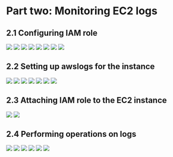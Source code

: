 # Part two: Monitoring EC2 logs

<!--Write about EC2 logs-->

## 2.1 Configuring IAM role
![](.././assets/ec2-logging-1.png)
![](.././assets/ec2-logging-2.png)
![](.././assets/ec2-logging-3.png)
![](.././assets/ec2-logging-4.png)
![](.././assets/ec2-logging-5.png)
![](.././assets/ec2-logging-6.png)
![](.././assets/ec2-logging-7.png)
![](.././assets/ec2-logging-8.png)
## 2.2 Setting up awslogs for the instance
![](.././assets/ec2-awslogs-0.png)
![](.././assets/ec2-awslogs-1.png)
![](.././assets/ec2-awslogs-2.png)
![](.././assets/ec2-awslogs-3.png)
![](.././assets/ec2-awslogs-4.png)
![](.././assets/ec2-awslogs-5.png)
![](.././assets/ec2-awslogs-6.png)
## 2.3 Attaching IAM role to the EC2 instance
![](.././assets/aws-ec2-role-1.png)
![](.././assets/aws-ec2-role-2.png)
## 2.4 Performing operations on logs
![](.././assets/log-observation-1.png)
![](.././assets/log-observation-2.png)
![](.././assets/log-observation-3.png)
![](.././assets/log-observation-4.png)
![](.././assets/log-observation-5.png)
![](.././assets/log-observation-6.png)